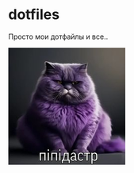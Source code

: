 # dotfiles
Просто мои дотфайлы и все..


![image](https://github.com/OverLessArtem/dotfiles/blob/main/kotik.jpg?raw=true)
